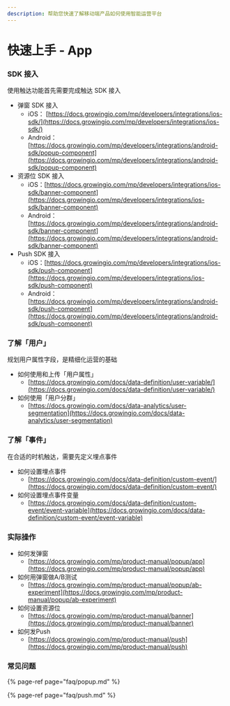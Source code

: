 ```yaml
---
description: 帮助您快速了解移动端产品如何使用智能运营平台
---
```


# 快速上手 - App

### **SDK 接入**

使用触达功能首先需要完成触达 SDK 接入

* 弹窗 SDK 接入
  * iOS： [https://docs.growingio.com/mp/developers/integrations/ios-sdk/](https://docs.growingio.com/mp/developers/integrations/ios-sdk/)
  * Android：[https://docs.growingio.com/mp/developers/integrations/android-sdk/popup-component](https://docs.growingio.com/mp/developers/integrations/android-sdk/popup-component)
* 资源位 SDK 接入
  * iOS：[https://docs.growingio.com/mp/developers/integrations/ios-sdk/banner-component](https://docs.growingio.com/mp/developers/integrations/ios-sdk/banner-component)
  * Android：[https://docs.growingio.com/mp/developers/integrations/android-sdk/banner-component](https://docs.growingio.com/mp/developers/integrations/android-sdk/banner-component)
* Push SDK 接入
  * iOS：[https://docs.growingio.com/mp/developers/integrations/ios-sdk/push-component](https://docs.growingio.com/mp/developers/integrations/ios-sdk/push-component)
  * Android：[https://docs.growingio.com/mp/developers/integrations/android-sdk/push-component](https://docs.growingio.com/mp/developers/integrations/android-sdk/push-component)

### **了解「用户」**

规划用户属性字段，是精细化运营的基础

* 如何使用和上传「用户属性」
  * [https://docs.growingio.com/docs/data-definition/user-variable/](https://docs.growingio.com/docs/data-definition/user-variable/)
* 如何使用「用户分群」
  * [https://docs.growingio.com/docs/data-analytics/user-segmentation](https://docs.growingio.com/docs/data-analytics/user-segmentation)

### **了解「事件」**

在合适的时机触达，需要先定义埋点事件

* 如何设置埋点事件
  * [https://docs.growingio.com/docs/data-definition/custom-event/](https://docs.growingio.com/docs/data-definition/custom-event/)
* 如何设置埋点事件变量
  * [https://docs.growingio.com/docs/data-definition/custom-event/event-variable](https://docs.growingio.com/docs/data-definition/custom-event/event-variable)

### **实际操作**

* 如何发弹窗
  * [https://docs.growingio.com/mp/product-manual/popup/app](https://docs.growingio.com/mp/product-manual/popup/app)
* 如何用弹窗做A/B测试
  * [https://docs.growingio.com/mp/product-manual/popup/ab-experiment](https://docs.growingio.com/mp/product-manual/popup/ab-experiment)
* 如何设置资源位
  * [https://docs.growingio.com/mp/product-manual/banner](https://docs.growingio.com/mp/product-manual/banner)
* 如何发Push
  * [https://docs.growingio.com/mp/product-manual/push](https://docs.growingio.com/mp/product-manual/push)

### 常见问题

{% page-ref page="faq/popup.md" %}

{% page-ref page="faq/push.md" %}



